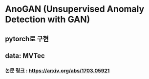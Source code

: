 # AnoGAN (Unsupervised Anomaly Detection with GAN)
## pytorch로 구현
## data: MVTec
### 논문 링크 : https://arxiv.org/abs/1703.05921
